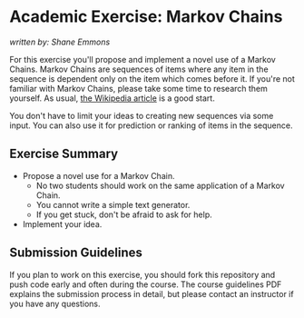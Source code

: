 # Academic Exercise: Markov Chains

_written by: Shane Emmons_

For this exercise you'll propose and implement a novel use of a Markov
Chains. Markov Chains are sequences of items where any item in the
sequence is dependent only on the item which comes before it. If you're
not familiar with Markov Chains, please take some time to research them
yourself. As usual,
[the Wikipedia article](http://en.wikipedia.org/wiki/Markov_chain) is a
good start.

You don't have to limit your ideas to creating new sequences via some
input. You can also use it for prediction or ranking of items in the
sequence.

## Exercise Summary

- Propose a novel use for a Markov Chain.
  - No two students should work on the same application of a Markov
    Chain.
  - You cannot write a simple text generator.
  - If you get stuck, don't be afraid to ask for help.
- Implement your idea.

## Submission Guidelines

If you plan to work on this exercise, you should fork this repository 
and push code early and often during the course. The course 
guidelines PDF explains the submission process in detail, but please 
contact an instructor if you have any questions.
